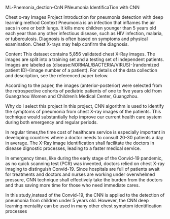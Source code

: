 ML-Pnemonia_dection-CnN
PNeumonia IdentificaTion with CNN

Chest x-ray Images Project Introduction for pneumonia detection with deep learning method Context Pneumonia is an infection that inflames the air sacs in one or both lungs. It kills more children younger than 5 years old each year than any other infectious disease, such as HIV infection, malaria, or tuberculosis. Diagnosis is often based on symptoms and physical examination. Chest X-rays may help confirm the diagnosis.

Content This dataset contains 5,856 validated chest X-Ray images. The images are split into a training set and a testing set of independent patients. Images are labeled as (disease:NORMAL/BACTERIA/VIRUS)-(randomized patient ID)-(image number of a patient). For details of the data collection and description, see the referenced paper below.

According to the paper, the images (anterior-posterior) were selected from the retrospective cohorts of pediatric patients of one to five years old from Guangzhou Women and Children’s Medical Center, Guangzhou.

Why do I select this project
In this project, CNN algorithm is used to identify the symptoms of pneumonia from chest X-ray images of the patients. This technique would substantially help improve our current health care system during both emergency and regular periods.

In regular times,the time cost of healthcare service is especially important in developing countries where a doctor needs to consult 20-30 patients a day in average. The X-Ray image identification shall facilitate the doctors in disease dignostic processes, leading to a faster medical service.

In emergency times, like during the early stage of the Convid-19 pandemic, as no quick scanning test (PCR) was invented, doctors relied on chest X-ray imaging to distinguish Convid-19. Since hospitals are full of patients await for treatments and doctors and nurses are working under overwhelmed pressure, CNN technique shall effectively take the burden from the doctors and thus saving more time for those who need immediate cares.

In this study,instead of the Convid-19, the CNN is applied to the detection of pneumonia from children under 5 years old. However, the CNN deep learning mentality can be used in many other chest symptom identification processes
